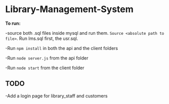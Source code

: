 # Library-Management-System

<b> To run: </b>

-source both .sql files inside mysql and run them. `Source <absolute path to file>`. Run lms.sql first, the usr.sql.

-Run `npm install` in both the api and the client folders

-Run `node server.js` from the api folder

-Run `node start` from the client folder


## TODO

-Add a login page for library_staff and customers
